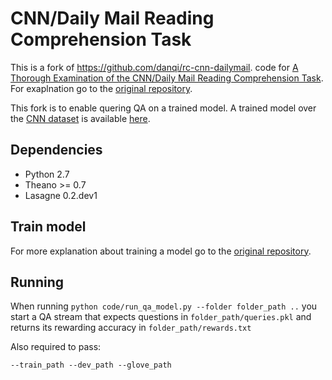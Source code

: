 # CNN/Daily Mail Reading Comprehension Task

This is a fork of https://github.com/danqi/rc-cnn-dailymail. code for [A Thorough Examination of the CNN/Daily Mail Reading Comprehension Task](https://arxiv.org/pdf/1606.02858v2.pdf).
For exaplnation go to the [original repository](https://github.com/danqi/rc-cnn-dailymail).

This fork is to enable quering QA on a trained model. A trained model over the [CNN dataset](http://cs.stanford.edu/~danqi/data/cnn.tar.gz) is available [here](https://github.com/mataney/rc-cnn-dailymail/blob/master/code/model.pkl.gz).

## Dependencies
* Python 2.7
* Theano >= 0.7
* Lasagne 0.2.dev1

## Train model
For more explanation about training a model go to the [original repository](https://github.com/danqi/rc-cnn-dailymail).

## Running
When running `python code/run_qa_model.py --folder folder_path ..` you start a QA stream that expects questions in `folder_path/queries.pkl` and returns its rewarding accuracy in `folder_path/rewards.txt`

Also required to pass:

`--train_path --dev_path --glove_path`
